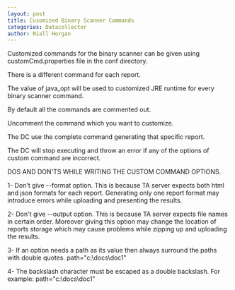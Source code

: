 ```yaml
---
layout: post
title: Cusomized Binary Scanner Commands
categories: Datacollector
author: Niall Horgan
---
```


Customized commands for the binary scanner can be given using customCmd.properties file in the conf directory.

There is a different command for each report.

The value of java_opt will be used to customized JRE runtime for every binary scanner command.

By default all the commands are commented out.

Uncomment the command which you want to customize.

The DC use the complete command generating that specific report.

The DC will stop executing and throw an error if any of the options of custom command are incorrect.


DOS AND DON'TS WHILE WRITING THE CUSTOM COMMAND OPTIONS.


1- Don't give --format option. This is because TA server expects both html and json formats for each report. Generating only one report format may introduce errors while uploading and presenting the results. 

2- Don't give --output option. This is because TA server expects file names in certain order. Moreover giving this option may change the location of reports storage which may cause problems while zipping up and uploading the results.

3- If an option needs a path as its value then always surround the paths with double quotes.
path="c:\\docs\\doc1"

4- The backslash character must be escaped as a double backslash. For example:
path="c:\\docs\\doc1"

